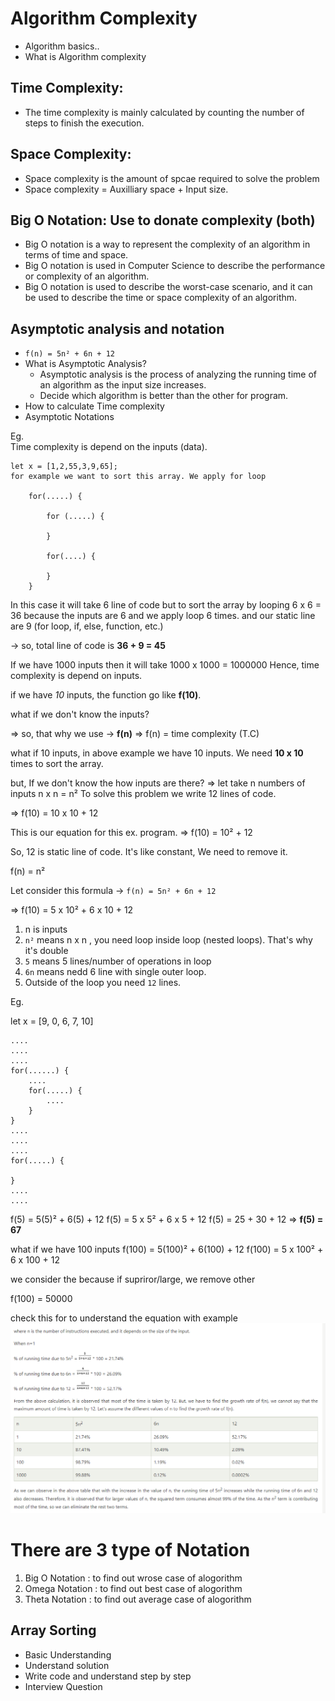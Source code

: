 # Algorithm Complexity

+ Algorithm basics..
+ What is Algorithm complexity
  
## Time Complexity:
  - The time complexity is mainly calculated by counting the number of steps to finish the execution.

## Space Complexity:
  - Space complexity is the amount of spcae required to solve the problem
  - Space complexity = Auxilliary space + Input size.

## Big O Notation: Use to donate complexity (both)
  - Big O notation is a way to represent the complexity of an algorithm in terms of time and space.
  - Big O notation is used in Computer Science to describe the performance or complexity of an algorithm.
  - Big O notation is used to describe the worst-case scenario, and it can be used to describe the time or space complexity of an algorithm.



## Asymptotic analysis and notation

- `f(n) = 5n² + 6n + 12`
- What is Asymptotic Analysis?
  - Asymptotic analysis is the process of analyzing the running time of an algorithm as the input size increases.
  - Decide which algorithm is better than the other for program.
- How to calculate Time complexity
- Asymptotic Notations




Eg.    
    Time complexity is depend on the inputs (data).

    let x = [1,2,55,3,9,65];
    for example we want to sort this array. We apply for loop 

        for(.....) {

            for (.....) {

            }

            for(....) {

            }
        }

In this case it will take 6 line of code but to sort the array by looping 
    6 x 6  = 36  because the inputs are 6 and we apply loop 6 times.
    and our static line are 9 (for loop, if, else, function, etc.)

-> so, total line of code is **36 + 9 = 45**

If we have 1000 inputs then it will take 1000 x 1000 = 1000000 Hence, time complexity is depend on inputs.



if we have _10_ inputs, the function go like **f(10)**.

what if we don't know the inputs?

=> so, that why we use -> **f(n)**
=> f(n) = time complexity (T.C)

what if 10 inputs, in above example we have 10 inputs. We need **10 x 10** times to sort the array.

but, If we don't know the how inputs are there?
=> let take n numbers of inputs
    n x n = n²
To solve this problem we write 12 lines of code.

=> f(10) = 10 x 10 + 12


This is our equation for this ex. program.
=> f(10) = 10² + 12

So, 12 is static line of code. It's like constant, We need to remove it.

f(n) = n²


Let consider this formula -> `f(n) = 5n² + 6n + 12`

=> f(10) = 5 x 10² + 6 x 10 + 12


1. n is inputs
2. `n²` means n x n , you need loop inside loop (nested loops). That's why it's double
3. `5` means 5 lines/number of operations  in loop
4. `6n` means nedd 6 line with single outer loop.
5. Outside of the loop you need `12` lines.


Eg.

  let x = [9, 0, 6, 7, 10]

    ....
    ....
    ....
    for(......) {
        ....
        for(.....) {
            ....
        }
    }
    ....
    ....
    ....
    for(.....) {

    }
    ....
    ....

f(5) = 5(5)² + 6(5) + 12
f(5) = 5 x 5² + 6 x 5 + 12
f(5) = 25 + 30 + 12
=> **f(5) = 67**


what if we have 100 inputs
f(100) = 5(100)² + 6(100) + 12
f(100) = 5 x 100² + 6 x 100 + 12

we consider the because if supriror/large, we remove other

f(100) = 50000

check this for to understand the equation with example ![alt text](./assets/Asymptotic.png)


# There are 3 type of Notation
  1. Big O Notation : to find out wrose case of alogorithm
  2. Omega Notation : to find out best case of alogorithm
  3. Theta Notation : to find out average case of alogorithm


## Array Sorting
- Basic Understanding
- Understand solution
- Write code and understand step by step
- Interview Question
